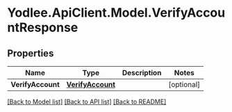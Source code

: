 # Yodlee.ApiClient.Model.VerifyAccountResponse

## Properties

Name | Type | Description | Notes
------------ | ------------- | ------------- | -------------
**VerifyAccount** | [**VerifyAccount**](VerifyAccount.md) |  | [optional] 

[[Back to Model list]](../README.md#documentation-for-models) [[Back to API list]](../README.md#documentation-for-api-endpoints) [[Back to README]](../README.md)

